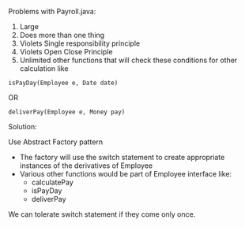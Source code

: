 Problems with Payroll.java:

1. Large
2. Does more than one thing
3. Violets Single responsibility principle
4. Violets Open Close Principle
5. Unlimited other functions that will check these conditions for other calculation like 
```aidl
isPayDay(Employee e, Date date)
```
OR
```aidl
deliverPay(Employee e, Money pay)
```

Solution:

Use Abstract Factory pattern

- The factory will use the switch statement to create appropriate instances of the derivatives of Employee
- Various other functions would be part of Employee interface like:
  - calculatePay
  - isPayDay
  - deliverPay

We can tolerate switch statement if they come only once.
